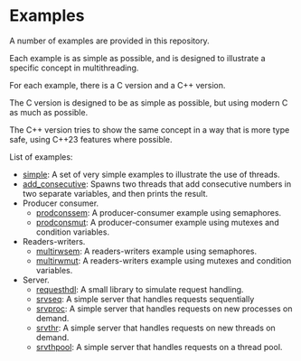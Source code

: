 # Examples

A number of examples are provided in this repository.

Each example is as simple as possible, and is designed to illustrate a specific
concept in multithreading.

For each example, there is a C version and a C++ version.

The C version is designed to be as simple as possible, but using modern C as
much as possible.

The C++ version tries to show the same concept in a way that is more type safe,
using C++23 features where possible.

List of examples:

- [simple](simple/readme.md): A set of very simple examples to illustrate the 
  use of
  threads.
- [add_consecutive](add_consecutive.md): Spawns two threads that add consecutive
  numbers in two separate variables, and then prints the result.
- Producer consumer.
    - [prodconssem](prodconssem.md): A producer-consumer example using
      semaphores.
    - [prodconsmut](prodconsmut.md): A producer-consumer example using mutexes
      and condition variables.
- Readers-writers.
    - [multirwsem](multirwsem.md): A readers-writers example
      using semaphores.
    - [multirwmut](multirwmut.md): A readers-writers example
      using mutexes and condition variables.
- Server.
    - [requesthdl](requesthdl.md): A small library to simulate request handling.
    - [srvseq](srvseq.md): A simple server that handles requests sequentially
    - [srvproc](srvproc.md): A simple server that handles requests on new 
      processes on demand.
    - [srvthr](srvthr.md): A simple server that handles requests on new threads on 
      demand.
    - [srvthpool](srvthpool.md): A simple server that handles requests on a thread pool.
